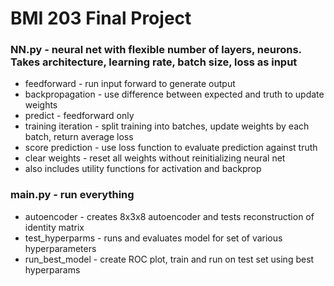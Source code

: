 
# BMI 203 Final Project


### NN.py - neural net with flexible number of layers, neurons. Takes architecture, learning rate, batch size, loss as input
* feedforward - run input forward to generate output
* backpropagation - use difference between expected and truth to update weights
* predict - feedforward only
* training iteration - split training into batches, update weights by each batch, return average loss
* score prediction - use loss function to evaluate prediction against truth
* clear weights - reset all weights without reinitializing neural net
* also includes utility functions for activation and backprop

### main.py - run everything 
* autoencoder - creates 8x3x8 autoencoder and tests reconstruction of identity matrix
* test_hyperparms - runs and evaluates model for set of various hyperparameters
* run_best_model - create ROC plot, train and run on test set using best hyperparams
